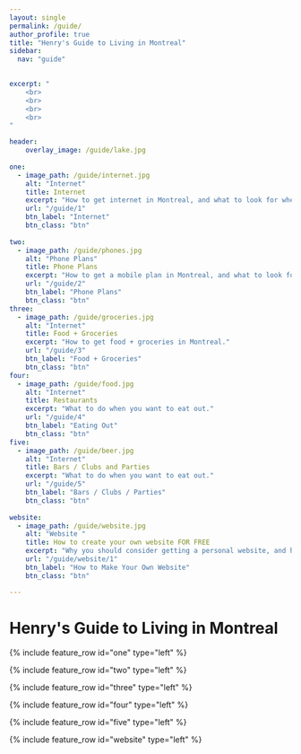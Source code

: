 ```yaml
---
layout: single
permalink: /guide/
author_profile: true
title: "Henry's Guide to Living in Montreal"
sidebar:
  nav: "guide"
    

excerpt: "
    <br>
    <br>
    <br>
    <br>
"

header:
    overlay_image: /guide/lake.jpg  
    
one:
  - image_path: /guide/internet.jpg
    alt: "Internet"
    title: Internet
    excerpt: "How to get internet in Montreal, and what to look for when purchasing a plan."
    url: "/guide/1"
    btn_label: "Internet" 
    btn_class: "btn"
    
two:
  - image_path: /guide/phones.jpg
    alt: "Phone Plans"
    title: Phone Plans 
    excerpt: "How to get a mobile plan in Montreal, and what to look for what purchasing a plan."
    url: "/guide/2"
    btn_label: "Phone Plans" 
    btn_class: "btn"
three:
  - image_path: /guide/groceries.jpg
    alt: "Internet"
    title: Food + Groceries 
    excerpt: "How to get food + groceries in Montreal."
    url: "/guide/3"
    btn_label: "Food + Groceries" 
    btn_class: "btn"
four:
  - image_path: /guide/food.jpg
    alt: "Internet"
    title: Restaurants 
    excerpt: "What to do when you want to eat out."
    url: "/guide/4"
    btn_label: "Eating Out" 
    btn_class: "btn"
five:
  - image_path: /guide/beer.jpg
    alt: "Internet"
    title: Bars / Clubs and Parties
    excerpt: "What to do when you want to eat out."
    url: "/guide/5"
    btn_label: "Bars / Clubs / Parties" 
    btn_class: "btn"
    
website:
  - image_path: /guide/website.jpg
    alt: "Website "
    title: How to create your own website FOR FREE 
    excerpt: "Why you should consider getting a personal website, and how to create one and write blog posts"
    url: "/guide/website/1"
    btn_label: "How to Make Your Own Website" 
    btn_class: "btn"

---
```


# Henry's Guide to Living in Montreal

{% include feature_row id="one" type="left" %}

{% include feature_row id="two" type="left" %}

{% include feature_row id="three" type="left" %}

{% include feature_row id="four" type="left" %}

{% include feature_row id="five" type="left" %}

{% include feature_row id="website" type="left" %}

